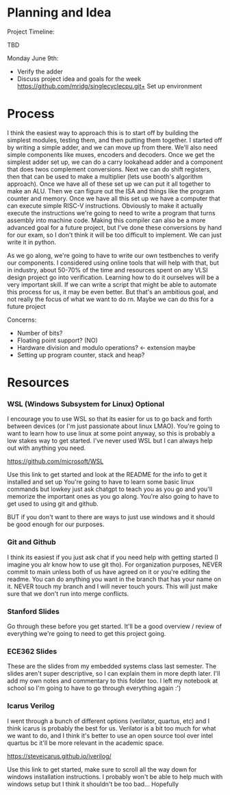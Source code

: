 # Planning and Idea 
Project Timeline:

TBD

Monday June 9th: 
+ Verify the adder
+ Discuss project idea and goals for the week
https://github.com/mridg/singlecyclecpu.git+ Set up environment

# Process
I think the easiest way to approach this is to start off by building the simplest modules, testing them, and then putting them together. I started off by writing a simple adder, and we can move up from there. We'll also need simple components like muxes, encoders and decoders. Once we get the simplest adder set up, we can do a carry lookahead adder and a component that does twos complement conversions. Next we can do shift registers, then that can be used to make a multiplier (lets use booth's algorithm approach). Once we have all of these set up we can put it all together to make an ALU. Then we can figure out the ISA and things like the program counter and memory. Once we have all this set up we have a computer that can execute simple RISC-V instructions. Obviously to make it actually execute the instructions we're going to need to write a program that turns assembly into machine code. Making this compiler can also be a more advanced goal for a future project, but I've done these conversions by hand for our exam, so I don't think it will be too difficult to implement. We can just write it in python. 

As we go along, we're going to have to write our own testbenches to verify our components. I considered using online tools that will help with that, but in industry, about 50-70% of the time and resources spent on any VLSI design project go into verification. Learning how to do it ourselves will be a very important skill. If we can write a script that might be able to automate this process for us, it may be even better. But that's an ambitious goal, and not really the focus of what we want to do rn. Maybe we can do this for a future project

Concerns:
+ Number of bits?
+ Floating point support? (NO)
+ Hardware division and modulo operations? <- extension maybe
+ Setting up program counter, stack and heap?

# Resources 
### WSL (Windows Subsystem for Linux) Optional
I encourage you to use WSL so that its easier for us to go back and forth between devices (or I'm just passionate about linux LMAO). You're going to want to learn how to use linux at some point anyway, so this is probably a low stakes way to get started. I've never used WSL but I can always help out with anything you need. 

https://github.com/microsoft/WSL

Use this link to get started and look at the README for the info to get it installed and set up 
You're going to have to learn some basic linux commands but lowkey just ask chatgpt to teach you as you go and you'll memorize the important ones as you go along. You're also going to have to get used to using git and github. 

BUT if you don't want to there are ways to just use windows and it should be good enough for our purposes. 

### Git and Github
I think its easiest if you just ask chat if you need help with getting started (I imagine you alr know how to use git tho). 
For organization purposes, NEVER commit to main unless both of us have agreed on it or you're editing the readme. You can do anything you want in the branch that has your name on it. NEVER touch my branch and I will never touch yours. This will just make sure that we don't run into merge conflicts.

### Stanford Slides 
Go through these before you get started. It'll be a good overview / review of everything we're going to need to get this project going. 

### ECE362 Slides
These are the slides from my embedded systems class last semester. The slides aren't super descriptive, so I can explain them in more depth later. I'll add my own notes and commentary to this folder too. I left my notebook at school so I'm going to have to go through everything again :')

### Icarus Verilog 
I went through a bunch of different options (verilator, quartus, etc) and I think icarus is probably the best for us. Verilator is a bit too much for what we want to do, and I think it's better to use an open source tool over intel quartus bc it'll be more relevant in the academic space. 

https://steveicarus.github.io/iverilog/

Use this link to get started, make sure to scroll all the way down for windows installation instructions. I probably won't be able to help much with windows setup but I think it shouldn't be too bad... Hopefully




